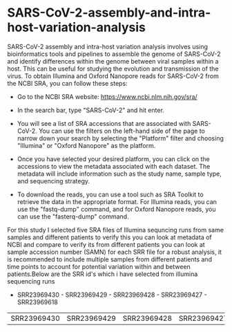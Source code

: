# SARS-CoV-2-assembly-and-intra-host-variation-analysis
SARS-CoV-2 assembly and intra-host variation analysis involves using bioinformatics tools and pipelines to assemble the genome of SARS-CoV-2 and identify differences within the genome between viral samples within a host. This can be useful for studying the evolution and transmission of the virus.
To obtain Illumina and Oxford Nanopore reads for SARS-CoV-2 from the NCBI SRA, you can follow these steps:

- Go to the NCBI SRA website: https://www.ncbi.nlm.nih.gov/sra/

-  In the search bar, type "SARS-CoV-2" and hit enter.

-  You will see a list of SRA accessions that are associated with SARS-CoV-2. You can use the filters on the left-hand side of the page to narrow down your search by selecting the "Platform" filter and choosing "Illumina" or "Oxford Nanopore" as the platform.

-  Once you have selected your desired platform, you can click on the accessions to view the metadata associated with each dataset. The metadata will include information such as the study name, sample type, and sequencing strategy.

- To download the reads, you can use a tool such as SRA Toolkit to retrieve the data in the appropriate format. For Illumina reads, you can use the "fastq-dump" command, and for Oxford Nanopore reads, you can use the "fasterq-dump" command.

For this study I selected five SRA files of Illumina sequncing runs from same samples and different patients to verify this you can look at metadata of NCBI and compare to verify its from different patients you can look at  sample accession number (SAMN) for each SRR file for a robust analysis, it is recommended to include multiple samples from different patients and time points to account for potential variation within and between patients.Below are the SRR id's which i have selected from illumina sequencing runs
- SRR23969430 - SRR23969429 - SRR23969428	- SRR23969427 - SRR23969618
<table>
  <tr>
    <td>
SRR23969430
    </td>
    <td>
SRR23969429 </td>
    <td>
SRR23969428 </td>
    <td>
SRR23969427 </td>
    <td>
SRR23969618 </td>
  </tr>
</table>


